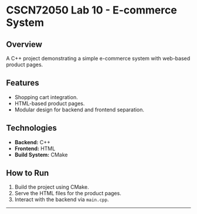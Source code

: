# CSCN72050 Lab 10 - E-commerce System

## Overview
A C++ project demonstrating a simple e-commerce system with web-based product pages.

## Features
- Shopping cart integration.  
- HTML-based product pages.  
- Modular design for backend and frontend separation.

## Technologies
- **Backend:** C++  
- **Frontend:** HTML  
- **Build System:** CMake

## How to Run
1. Build the project using CMake.  
2. Serve the HTML files for the product pages.  
3. Interact with the backend via `main.cpp`.

---
